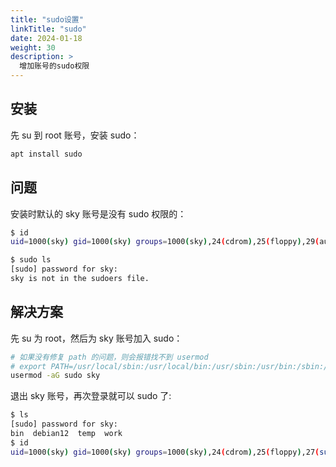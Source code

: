 ```yaml
---
title: "sudo设置"
linkTitle: "sudo"
date: 2024-01-18
weight: 30
description: >
  增加账号的sudo权限
---
```


## 安装

先 su 到 root 账号，安装 sudo：

```bash
apt install sudo
```

## 问题

安装时默认的 sky 账号是没有 sudo 权限的：

```bash
$ id
uid=1000(sky) gid=1000(sky) groups=1000(sky),24(cdrom),25(floppy),29(audio),30(dip),44(video),46(plugdev),100(users),106(netdev)

$ sudo ls
[sudo] password for sky: 
sky is not in the sudoers file.
```

## 解决方案

先 su 为 root，然后为 sky 账号加入 sudo：

```bash
# 如果没有修复 path 的问题，则会报错找不到 usermod
# export PATH=/usr/local/sbin:/usr/local/bin:/usr/sbin:/usr/bin:/sbin:/bin
usermod -aG sudo sky
```

退出 sky 账号，再次登录就可以 sudo 了:
```bash
$ ls                                                                                      
[sudo] password for sky: 
bin  debian12  temp  work
$ id
uid=1000(sky) gid=1000(sky) groups=1000(sky),24(cdrom),25(floppy),27(sudo),29(audio),30(dip),44(video),46(plugdev),100(users),106(netdev)
```